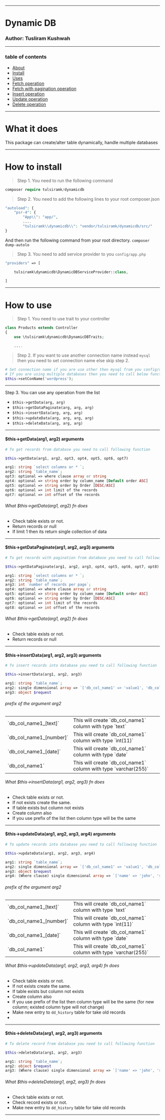 ______________________________________________________________________________

# Dynamic DB
### Author: Tusliram Kushwah

______________________________________________________________________________

### table of contents

- <a href="#what-it-does"> About </a>
- <a href="#how-to-install"> Install </a>
- <a href="#how-to-use"> Uses </a>
- <a href="#this-getdataarg1-arg2-arguments"> Fetch operation </a>
- <a href="#getdatapaginatearg1-arg2-arg3-arguments"> Fetch with pagination operation </a>
- <a href="#this-insertdataarg1-arg2-arg3-arguments"> Insert operation </a>
- <a href="#this-updatedataarg1-arg2-arg3-arg4-arguments"> Update operation </a>
- <a href="#this-deletedataarg1-arg2-arg3-arguments"> Delete operation </a>


______________________________________________________________________________




# What it does
This package can create/alter table dynamically, handle multiple databases 


______________________________________________________________________________



# How to install
>Step 1. You need to run the following command

```php 
composer require tulsiramk/dynamicdb
```

>Step 2. You need to add the following lines to your root composer.json 


```php
"autoload": {
    "psr-4": {
        "App\\": "app/",
        ....
        "tulsiramk\\dynamicdb\\": "vendor/tulsiramk/dynamicdb/src/"            
}
```

And then run the following command from your root directory.
```composer dump-autolo```



>Step 3. You need to add service provider to you `config/app.php`


```php
"providers" => [

    tulsiramk\dynamicdb\DynamicDBServiceProvider::class,

]

```

______________________________________________________________________________


# How to use

>Step 1. You need to use trait to your controller

```php
class Products extends Controller
{
    use \tulsiramk\dynamicdb\DynamicDBTraits;

    ....
```
>Step 2. If you want to use another connection name instead `mysql` then you need to set connection name else skip step 2.

```php
# Set connection name if you are use other then mysql from you config/database.php
# If you are using multiple databases then you need to call below function before make any operation.
$this->setConName('wordpress');

```

______________________________________________________________________________


Step 3. You can use any operation from the list

- `$this->getData(arg, arg)`
- `$this->getDataPaginate(arg, arg, arg)`
- `$this->insertData(arg, arg, arg)`
- `$this->updateData(arg, arg, arg, arg)`
- `$this->deleteData(arg, arg, arg)`

______________________________________________________________________________

#### $this->getData(arg1, arg2) arguments

```php
# To get records from database you need to call following function

$this->getData(arg1, arg2, opt3, opt4, opt5, opt6, opt7)

arg1: string `select columns or * `;
arg2: string `table_name`; 
opt3: optional => where clause array or string
opt4: optional => string order by column_name [Default order ASC]
opt5: optional => string order by Order [DESC/ASC]
opt6: optional => int limit of the records
opt7: optional => int offset of the records

```

###### What $this->getData(arg1, arg2) fn does
- Check table exists or not.
- Return records or null
- If limit 1 then its return single collection of data


______________________________________________________________________________



#### $this->getDataPaginate(arg1, arg2, arg3) arguments

```php
# To get records with pagination from database you need to call following function

$this->getDataPaginate(arg1, arg2, arg3, opt4, opt5, opt6, opt7, opt8)

arg1: string `select columns or * `;
arg2: string `table_name`; 
arg3: int `number of records per page`; 
opt4: optional => where clause array or string
opt5: optional => string order by column_name [Default order ASC]
opt6: optional => string order by Order [DESC/ASC]
opt7: optional => int limit of the records
opt8: optional => int offset of the records

```

###### What $this->getData(arg1, arg2) fn does
- Check table exists or not.
- Return records or null


______________________________________________________________________________



#### $this->insertData(arg1, arg2, arg3) arguments

```php
# To insert records into database you need to call following function

$this->insertData(arg1, arg2, arg3)

arg1: string `table_name`;
arg2: single dimensional array => `['db_col_name1' => 'value1', 'db_col_name2' => 'value2', ... ]` 
arg3: object $request

```
###### prefix of the argument arg2

<table>
    <tr>
        <td>`db_col_name1_[text]`</td>
        <td>This will create `db_col_name1` column with type `text`</td>
    </tr>
    <tr>
        <td>`db_col_name1_[number]`</td>
        <td>This will create `db_col_name1` column with type `int(11)`</td>
    </tr>
    <tr>
        <td>`db_col_name1_[date]`</td>
        <td>This will create `db_col_name1` column with type `date`</td>
    </tr>
    <tr>
        <td>`db_col_name1`</td>
        <td>This will create `db_col_name1` column with type `varchar(255)`</td>
    </tr>
</table>


###### What $this->insertData(arg1, arg2, arg3) fn does
- Check table exists or not.
- If not exists create the same.
- If table exists but column not exists
- Create column also
- If you use prefix of the list then column type will be the same

______________________________________________________________________________



#### $this->updateData(arg1, arg2, arg3, arg4) arguments

```php
# To update records into database you need to call following function

$this->updateData(arg1, arg2, arg3, arg4)

arg1: string `table_name`;
arg2: single dimensional array => `['db_col_name1' => 'value1', 'db_col_name2' => 'value2', ... ]` 
arg3: object $request
arg4: (Where clause) single dimensional array => `['name' => 'john', 'status' => 1, ... ]` 

```
###### prefix of the argument arg2

<table>
    <tr>
        <td>`db_col_name1_[text]`</td>
        <td>This will create `db_col_name1` column with type `text`</td>
    </tr>
    <tr>
        <td>`db_col_name1_[number]`</td>
        <td>This will create `db_col_name1` column with type `int(11)`</td>
    </tr>
    <tr>
        <td>`db_col_name1_[date]`</td>
        <td>This will create `db_col_name1` column with type `date`</td>
    </tr>
    <tr>
        <td>`db_col_name1`</td>
        <td>This will create `db_col_name1` column with type `varchar(255)`</td>
    </tr>
</table>


###### What $this->updateData(arg1, arg2, arg3, arg4) fn does
- Check table exists or not.
- If not exists create the same.
- If table exists but column not exists
- Create column also
- If you use prefix of the list then column type will be the same (for new column; existed column type will not change)
- Make new entry to `dd_history` table for take old records 
- 

______________________________________________________________________________



#### $this->deleteData(arg1, arg2, arg3) arguments

```php
# To delete record from database you need to call following function

$this->deleteData(arg1, arg2, arg3)

arg1: string `table_name`; 
arg2: object $request
arg3: (Where clause) single dimensional array => `['name' => 'john', 'status' => 1, ... ]` 

```


###### What $this->deleteData(arg1, arg2, arg3) fn does
- Check table exists or not.
- Check record exists or not.
- Make new entry to `dd_history` table for take old records

______________________________________________________________________________





